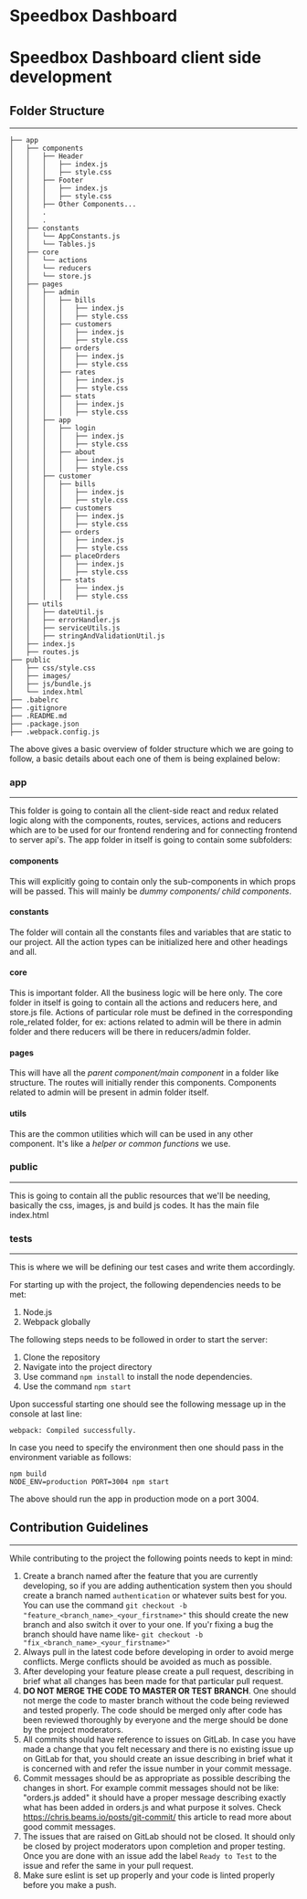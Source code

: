 # Speedbox Dashboard

# Speedbox Dashboard client side development

## Folder Structure
-----------------------------------
```
├── app
│   ├── components
│   │   ├── Header
│   │   │   ├── index.js
│   │   │   ├── style.css
│   │   ├── Footer
│   │   │   ├── index.js
│   │   │   ├── style.css
│   │   ├── Other Components...
│   │   .
│   │   .
│   ├── constants
│   │   └── AppConstants.js
│   │   └── Tables.js
│   ├── core
│   │   └── actions
│   │   └── reducers
│   │   └── store.js
│   ├── pages
│   │  	├── admin
│   │   │   ├── bills
│   │   │   │	├── index.js
│   │   │   │	├── style.css
│   │   │   ├── customers
│   │   │   │	├── index.js
│   │   │   │	├── style.css
│   │   │   ├── orders
│   │   │   │	├── index.js
│   │   │   │	├── style.css
│   │   │   ├── rates
│   │   │   │	├── index.js
│   │   │   │	├── style.css
│   │   │   ├── stats
│   │   │   │	├── index.js
│   │   │   │	├── style.css
│   │   ├── app
│   │   │   ├── login  
│   │   │   │	├── index.js
│   │   │   │	├── style.css
│   │   │   ├── about
│   │   │   │	├── index.js
│   │   │   │	├── style.css
│   │   ├── customer
│   │   │   ├── bills
│   │   │   │	├── index.js
│   │   │   │	├── style.css
│   │   │   ├── customers
│   │   │   │	├── index.js
│   │   │   │	├── style.css
│   │   │   ├── orders
│   │   │   │	├── index.js
│   │   │   │	├── style.css
│   │   │   ├── placeOrders
│   │   │   │	├── index.js
│   │   │   │	├── style.css
│   │   │   ├── stats
│   │   │   │	├── index.js
│   │   │   │	├── style.css
│   ├── utils
│   │	├── dateUtil.js
│   │	├── errorHandler.js
│   │	├── serviceUtils.js
│   │	├── stringAndValidationUtil.js
│   ├── index.js
│   ├── routes.js
├── public
│   ├── css/style.css
│   ├── images/
│   ├── js/bundle.js
│   └── index.html
├── .babelrc
├── .gitignore
├── .README.md
├── .package.json
├── .webpack.config.js

```

The above gives a basic overview of folder structure which we are going to follow, a basic details about each one of them is being explained below:

### app
-----------------
This folder is going to contain all the client-side react and redux related logic along with the components, routes, services, actions and reducers which are to be used for our frontend rendering and for connecting frontend to server api's.
The app folder in itself is going to contain some subfolders:

#### components
This will explicitly going to contain only the sub-components in which props will be passed. This will mainly be *dummy components/ child components*.

#### constants
The folder will contain all the constants files and variables that are static to our project. All the action types can be initialized here and other headings and all.

#### core
This is important folder. All the business logic will be here only.
The core folder in itself is going to contain all the actions and reducers here, and store.js file.
Actions of particular role must be defined in the corresponding role_related folder, for ex: actions related to admin will be there in admin folder and there reducers will be there in reducers/admin folder.

#### pages
This will have all the *parent component/main component* in a folder like structure. The routes will initially render this components. Components related to admin will be present in admin folder itself.

#### utils
This are the common utilities which will can be used in any other component.
It's like a *helper or common functions* we use.

### public
------------------
This is going to contain all the public resources that we'll be needing, basically the css, images, js and build js codes.
It has the main file index.html

### __tests__
-----------------
This is where we will be defining our test cases and write them accordingly.

For starting up with the project, the following dependencies needs to be met:
 1. Node.js
 2. Webpack globally

The following steps needs to be followed in order to start the server:

 1. Clone the repository
 2. Navigate into the project directory
 3. Use command `npm install` to install the node dependencies. 
 4. Use the command `npm start`

Upon successful starting one should see the following message up in the console at last line:
```
webpack: Compiled successfully.
```
In case you need to specify the environment then one should pass in the environment variable as follows:
```
npm build
NODE_ENV=production PORT=3004 npm start
```
The above should run the app in production mode on a port 3004.

## Contribution Guidelines
-----------------------------------
While contributing to the project the following points needs to kept in mind:

 1. Create a branch named after the feature that you are currently developing, so if you are adding authentication system then you should create a branch named `authentication` or whatever suits best for you. You can use the command `git checkout -b "feature_<branch_name>_<your_firstname>"` this should create the new branch and also switch it over to your one.
 If you'r fixing a bug the branch should have name like- `git checkout -b "fix_<branch_name>_<your_firstname>"`
 2. Always pull in the latest code before developing in order to avoid merge conflicts. Merge conflicts should be avoided as much as possible.
 3. After developing your feature please create a pull request, describing in brief what all changes has been made for that particular pull request.
 4. **DO NOT MERGE THE CODE TO MASTER OR TEST BRANCH**. One should not merge the code to master branch without the code being reviewed and tested properly. The code should be merged only after code has been reviewed thoroughly by everyone and the merge should be done by the project moderators.
 5. All commits should have reference to issues on GitLab. In case you have made a change that you felt necessary and there is no existing issue up on GitLab for that, you should create an issue describing in brief what it is concerned with and refer the issue number in your commit message.
 6. Commit messages should be as appropriate as possible describing the changes in short. For example commit messages should not be like: "orders.js added" it should have a proper message describing exactly what has been added in orders.js and what purpose it solves. Check https://chris.beams.io/posts/git-commit/ this article to read more about good commit messages.
 7. The issues that are raised on GitLab should not be closed. It should only be closed by project moderators upon completion and proper testing. Once you are done with an issue add the label `Ready to Test` to the issue and refer the same in your pull request. 
 8. Make sure eslint is set up properly and your code is linted properly before you make a push.
